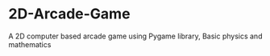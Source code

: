 # 2D-Arcade-Game
A 2D computer based arcade game using Pygame library, Basic physics and mathematics
